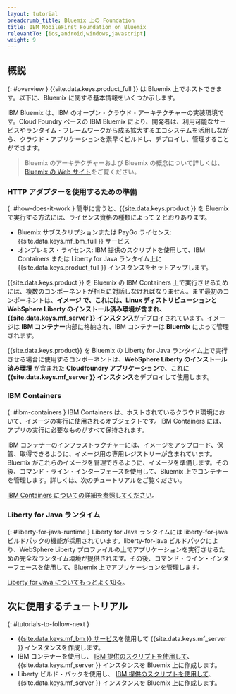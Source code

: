 ```yaml
---
layout: tutorial
breadcrumb_title: Bluemix 上の Foundation
title: IBM MobileFirst Foundation on Bluemix
relevantTo: [ios,android,windows,javascript]
weight: 9
---
```

<!-- NLS_CHARSET=UTF-8 -->
## 概説
{: #overview }
{{site.data.keys.product_full }} は Bluemix 上でホストできます。以下に、Bluemix に関する基本情報をいくつか示します。

IBM Bluemix は、IBM のオープン・クラウド・アーキテクチャーの実装環境です。Cloud Foundry ベースの IBM Bluemix により、開発者は、利用可能なサービスやランタイム・フレームワークから成る拡大するエコシステムを活用しながら、クラウド・アプリケーションを素早くビルドし、デプロイし、管理することができます。

> Bluemix のアーキテクチャーおよび Bluemix の概念について詳しくは、[Bluemix の Web サイト](https://console.ng.bluemix.net/docs/overview/whatisbluemix.html#bluemixoverview)をご覧ください。

### HTTP アダプターを使用するための準備
{: #how-does-it-work }
簡単に言うと、{{site.data.keys.product }} を Bluemix で実行する方法には、ライセンス資格の種類によって 2 とおりあります。

* Bluemix サブスクリプションまたは PayGo ライセンス: {{site.data.keys.mf_bm_full }} サービス
* オンプレミス・ライセンス: IBM 提供のスクリプトを使用して、IBM Containers または Liberty for Java ランタイム上に {{site.data.keys.product_full }} インスタンスをセットアップします。

{{site.data.keys.product }} を Bluemix の IBM Containers 上で実行させるためには、複数のコンポーネントが相互に対話しなければなりません。まず最初のコンポーネントは、**イメージ **で、これには、**Linux ディストリビューションと WebSphere Liberty のインストール済み環境**が含まれ、**{{site.data.keys.mf_server }} インスタンス**がデプロイされています。イメージは **IBM コンテナー**内部に格納され、IBM コンテナーは **Bluemix** によって管理されます。

{{site.data.keys.product}} を Bluemix の Liberty for Java ランタイム上で実行させる場合に使用するコンポーネントは、**WebSphere Liberty のインストール済み環境** が含まれた **Cloudfoundry アプリケーション**で、これに **{{site.data.keys.mf_server }} インスタンス**をデプロイして使用します。

### IBM Containers
{: #ibm-containers }
IBM Containers は、ホストされているクラウド環境において、イメージの実行に使用されるオブジェクトです。IBM Containers には、アプリの実行に必要なものがすべて保持されます。

IBM コンテナーのインフラストラクチャーには、イメージをアップロード、保管、取得できるように、イメージ用の専用レジストリーが含まれています。Bluemix がこれらのイメージを管理できるように、イメージを準備します。その後、コマンド・ライン・インターフェースを使用して、Bluemix 上でコンテナーを管理します。詳しくは、次のチュートリアルをご覧ください。

[IBM Containers についての詳細を参照してください](https://www.ng.bluemix.net/docs/containers/container_index.html)。

### Liberty for Java ランタイム
{: #liberty-for-java-runtime }
Liberty for Java ランタイムには liberty-for-java ビルドパックの機能が採用されています。liberty-for-java ビルドパックにより、WebSphere Liberty プロファイルの上でアプリケーションを実行させるための完全なランタイム環境が提供されます。その後、コマンド・ライン・インターフェースを使用して、Bluemix 上でアプリケーションを管理します。

[Liberty for Java についてもっとよく知る](https://new-console.ng.bluemix.net/docs/runtimes/liberty/index.html)。

## 次に使用するチュートリアル
{: #tutorials-to-follow-next }
* [{{site.data.keys.mf_bm }} サービス](using-mobile-foundation/)を使用して {{site.data.keys.mf_server }} インスタンスを作成します。
* IBM コンテナーを使用し、 [IBM 提供のスクリプトを使用して](mobilefirst-server-using-scripts/)、{{site.data.keys.mf_server }} インスタンスを Bluemix 上に作成します。
* Liberty  ビルド・パックを使用し、 [IBM 提供のスクリプトを使用して](mobilefirst-server-using-scripts-lbp/)、{{site.data.keys.mf_server }} インスタンスを Bluemix 上に作成します。
